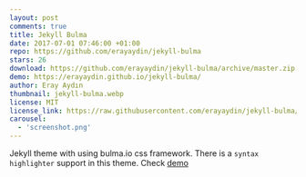 ```yaml
---
layout: post
comments: true
title: Jekyll Bulma
date: 2017-07-01 07:46:00 +01:00
repo: https://github.com/erayaydin/jekyll-bulma
stars: 26
download: https://github.com/erayaydin/jekyll-bulma/archive/master.zip
demo: https://erayaydin.github.io/jekyll-bulma/
author: Eray Aydın
thumbnail: jekyll-bulma.webp
license: MIT
license_link: https://raw.githubusercontent.com/erayaydin/jekyll-bulma/refs/heads/master/LICENSE
carousel:
  - 'screenshot.png'
---
```


Jekyll theme with using bulma.io css framework. There is a `syntax highlighter` support in this theme. Check [demo](https://erayaydin.github.io/jekyll-bulma)
